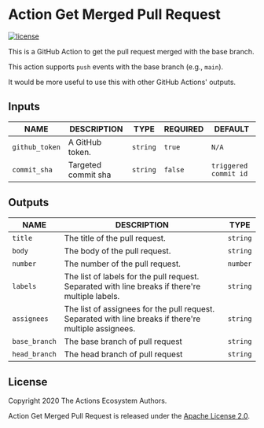 # Action Get Merged Pull Request

[![license][license-badge]][license]

This is a GitHub Action to get the pull request merged with the base branch.

This action supports `push` events with the base branch (e.g., `main`).

It would be more useful to use this with other GitHub Actions' outputs.

## Inputs

| NAME           | DESCRIPTION         | TYPE     | REQUIRED | DEFAULT               |
|----------------|---------------------|----------|----------|-----------------------|
| `github_token` | A GitHub token.     | `string` | `true`   | `N/A`                 |
| `commit_sha`   | Targeted commit sha | `string` | `false`  | `triggered commit id` |

## Outputs

| NAME          | DESCRIPTION                                                                                            | TYPE     |
|---------------|--------------------------------------------------------------------------------------------------------|----------|
| `title`       | The title of the pull request.                                                                         | `string` |
| `body`        | The body of the pull request.                                                                          | `string` |
| `number`      | The number of the pull request.                                                                        | `number` |
| `labels`      | The list of labels for the pull request. Separated with line breaks if there're multiple labels.       | `string` |
| `assignees`   | The list of assignees for the pull request. Separated with line breaks if there're multiple assignees. | `string` |
| `base_branch` | The base branch of pull request                                                                        | `string` | 
| `head_branch` | The head branch of pull request                                                                        | `string` | 

## License

Copyright 2020 The Actions Ecosystem Authors.

Action Get Merged Pull Request is released under the [Apache License 2.0](./LICENSE).

<!-- badge links -->

[license]: LICENSE

[license-badge]: https://img.shields.io/github/license/actions-ecosystem/action-get-merged-pull-request?style=for-the-badge

